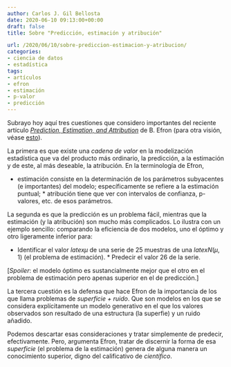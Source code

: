 ```yaml
---
author: Carlos J. Gil Bellosta
date: 2020-06-10 09:13:00+00:00
draft: false
title: Sobre "Predicción, estimación y atribución"

url: /2020/06/10/sobre-prediccion-estimacion-y-atribucion/
categories:
- ciencia de datos
- estadística
tags:
- artículos
- efron
- estimación
- p-valor
- predicción
---
```





Subrayo hoy aquí tres cuestiones que considero importantes del reciente artículo _[Prediction, Estimation, and Attribution](https://www.tandfonline.com/doi/pdf/10.1080/01621459.2020.1762613?needAccess=true)_ de B. Efron (para otra visión, véase [esto](https://muestrear-no-es-pecado.netlify.app/2020/06/07/predicci%C3%B3n-estimaci%C3%B3n-atribuci%C3%B3n/)).







La primera es que existe una _cadena de valor_ en la modelización estadística que va del producto más ordinario, la predicción, a la estimación y de este, al más deseable, la atribución. En la terminología de Efron,





  * estimación consiste en la determinación de los parámetros subyacentes (e importantes) del modelo; específicamente se refiere a la estimación puntual;  * atribución tiene que ver con intervalos de confianza, p-valores, etc. de esos parámetros.





La segunda es que la predicción es un problema fácil, mientras que la estimación (y la atribución) son mucho más complicados. Lo ilustra con un ejemplo sencillo: comparando la eficiencia de dos modelos, uno el óptimo y otro ligeramente inferior para:





  * Identificar el valor $latex \mu$ de una serie de 25 muestras de una $latex N(\mu, 1)$ (el problema de estimación).  * Predecir el valor 26 de la serie.





[_Spoiler_: el modelo óptimo es sustancialmente mejor que el otro en el problema de estimación pero apenas superior en el de predicción.]







La tercera cuestión es la defensa que hace Efron de la importancia de los que llama problemas de _superficie + ruido_. Que son modelos en los que se considera explícitamente un modelo generativo en el que los valores observados son resultado de una estructura (la superfie) y un ruido añadido.







Podemos descartar esas consideraciones y tratar simplemente de predecir, efectivamente. Pero, argumenta Efron, tratar de discernir la forma de esa _superficie_ (el problema de la estimación) genera de alguna manera un conocimiento superior, digno del calificativo de _científico_.



